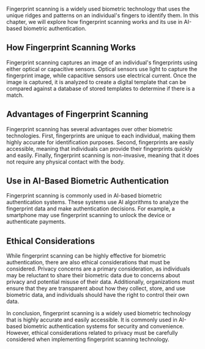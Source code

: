 
Fingerprint scanning is a widely used biometric technology that uses the unique ridges and patterns on an individual's fingers to identify them. In this chapter, we will explore how fingerprint scanning works and its use in AI-based biometric authentication.

How Fingerprint Scanning Works
------------------------------

Fingerprint scanning captures an image of an individual's fingerprints using either optical or capacitive sensors. Optical sensors use light to capture the fingerprint image, while capacitive sensors use electrical current. Once the image is captured, it is analyzed to create a digital template that can be compared against a database of stored templates to determine if there is a match.

Advantages of Fingerprint Scanning
----------------------------------

Fingerprint scanning has several advantages over other biometric technologies. First, fingerprints are unique to each individual, making them highly accurate for identification purposes. Second, fingerprints are easily accessible, meaning that individuals can provide their fingerprints quickly and easily. Finally, fingerprint scanning is non-invasive, meaning that it does not require any physical contact with the body.

Use in AI-Based Biometric Authentication
----------------------------------------

Fingerprint scanning is commonly used in AI-based biometric authentication systems. These systems use AI algorithms to analyze the fingerprint data and make authentication decisions. For example, a smartphone may use fingerprint scanning to unlock the device or authenticate payments.

Ethical Considerations
----------------------

While fingerprint scanning can be highly effective for biometric authentication, there are also ethical considerations that must be considered. Privacy concerns are a primary consideration, as individuals may be reluctant to share their biometric data due to concerns about privacy and potential misuse of their data. Additionally, organizations must ensure that they are transparent about how they collect, store, and use biometric data, and individuals should have the right to control their own data.

In conclusion, fingerprint scanning is a widely used biometric technology that is highly accurate and easily accessible. It is commonly used in AI-based biometric authentication systems for security and convenience. However, ethical considerations related to privacy must be carefully considered when implementing fingerprint scanning technology.


